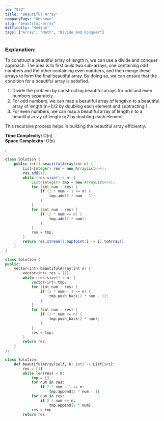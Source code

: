```yaml
---
id: "932"
title: "Beautiful Array"
companyTags: "Unknown"
slug: "beautiful-array"
difficulty: "Medium"
tags: ["Array", "Math", "Divide and Conquer"]
---
```


### Explanation:
To construct a beautiful array of length n, we can use a divide and conquer approach. The idea is to first build two sub-arrays, one containing odd numbers and the other containing even numbers, and then merge these arrays to form the final beautiful array. By doing so, we can ensure that the condition for a beautiful array is satisfied.

1. Divide the problem by constructing beautiful arrays for odd and even numbers separately.
2. For odd numbers, we can map a beautiful array of length n to a beautiful array of length (n+1)/2 by doubling each element and subtracting 1.
3. For even numbers, we can map a beautiful array of length n to a beautiful array of length n/2 by doubling each element.

This recursive process helps in building the beautiful array efficiently.

**Time Complexity:** O(n)  
**Space Complexity:** O(n)

:

```java
class Solution {
    public int[] beautifulArray(int n) {
        List<Integer> res = new ArrayList<>();
        res.add(1);
        while (res.size() < n) {
            List<Integer> tmp = new ArrayList<>();
            for (int num : res) {
                if (2 * num - 1 <= n) {
                    tmp.add(2 * num - 1);
                }
            }
            for (int num : res) {
                if (2 * num <= n) {
                    tmp.add(2 * num);
                }
            }
            res = tmp;
        }
        return res.stream().mapToInt(i -> i).toArray();
    }
}
```

```cpp
class Solution {
public:
    vector<int> beautifulArray(int n) {
        vector<int> res = {1};
        while (res.size() < n) {
            vector<int> tmp;
            for (int num : res) {
                if (2 * num - 1 <= n) {
                    tmp.push_back(2 * num - 1);
                }
            }
            for (int num : res) {
                if (2 * num <= n) {
                    tmp.push_back(2 * num);
                }
            }
            res = tmp;
        }
        return res;
    }
};
```

```python
class Solution:
    def beautifulArray(self, n: int) -> List[int]:
        res = [1]
        while len(res) < n:
            tmp = []
            for num in res:
                if 2 * num - 1 <= n:
                    tmp.append(2 * num - 1)
            for num in res:
                if 2 * num <= n:
                    tmp.append(2 * num)
            res = tmp
        return res
```